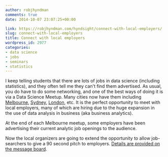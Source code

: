 ```yaml
---
author: robjhyndman
comments: true
date: 2014-10-07 23:07:25+00:00

link: https://robjhyndman.com/hyndsight/connect-with-local-employers/
slug: connect-with-local-employers
title: Connect with local employers
wordpress_id: 2977
categories:
- data science
- jobs
- seminars
- statistics
---
```


I keep telling students that there are lots of jobs in data science (including statistics), and they often tell me they can't find them advertised. As usual, you do have to do some networking, and one of the best ways of doing it is via a Data Science Meetup. Many cities now have them including [Melbourne](http://www.meetup.com/Data-Science-Melbourne/), [Sydney](http://www.meetup.com/Data-Science-Sydney/), [London](http://www.meetup.com/Data-Science-London), etc. It is the perfect opportunity to meet with local employers, many of which are hiring due to the huge expansion in the use of data analysis in business (aka business analytics).

At the end of each Melbourne meetup, some employers have been advertising their current analytic job openings to the audience.

Now the local organizers are going to extend the opportunity to allow job-searchers to give a 90 second pitch to employers. [Details are provided on the message board](http://www.meetup.com/Data-Science-Melbourne/messages/boards/thread/47671902).
